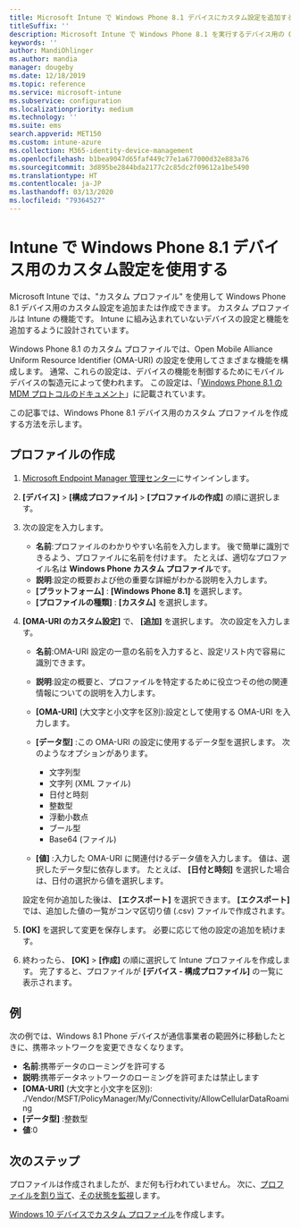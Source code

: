```yaml
---
title: Microsoft Intune で Windows Phone 8.1 デバイスにカスタム設定を追加する - Azure | Microsoft Docs
titleSuffix: ''
description: Microsoft Intune で Windows Phone 8.1 を実行するデバイス用の OMA-URI 設定を使用するためのカスタム プロファイルを追加または作成します。
keywords: ''
author: MandiOhlinger
ms.author: mandia
manager: dougeby
ms.date: 12/18/2019
ms.topic: reference
ms.service: microsoft-intune
ms.subservice: configuration
ms.localizationpriority: medium
ms.technology: ''
ms.suite: ems
search.appverid: MET150
ms.custom: intune-azure
ms.collection: M365-identity-device-management
ms.openlocfilehash: b1bea9047d65faf449c77e1a677000d32e883a76
ms.sourcegitcommit: 3d895be2844bda2177c2c85dc2f09612a1be5490
ms.translationtype: HT
ms.contentlocale: ja-JP
ms.lasthandoff: 03/13/2020
ms.locfileid: "79364527"
---
```

# <a name="use-custom-settings-for-windows-phone-81-devices-in-intune"></a>Intune で Windows Phone 8.1 デバイス用のカスタム設定を使用する

Microsoft Intune では、"カスタム プロファイル" を使用して Windows Phone 8.1 デバイス用のカスタム設定を追加または作成できます。 カスタム プロファイルは Intune の機能です。 Intune に組み込まれていないデバイスの設定と機能を追加するように設計されています。

Windows Phone 8.1 のカスタム プロファイルでは、Open Mobile Alliance Uniform Resource Identifier (OMA-URI) の設定を使用してさまざまな機能を構成します。 通常、これらの設定は、デバイスの機能を制御するためにモバイル デバイスの製造元によって使われます。 この設定は、「[Windows Phone 8.1 の MDM プロトコルのドキュメント](https://docs.microsoft.com/previous-versions/windows/it-pro/windows-phone/dn499787(v=technet.10))」に記載されています。

この記事では、Windows Phone 8.1 デバイス用のカスタム プロファイルを作成する方法を示します。 

## <a name="create-the-profile"></a>プロファイルの作成

1. [Microsoft Endpoint Manager 管理センター](https://go.microsoft.com/fwlink/?linkid=2109431)にサインインします。
2. **[デバイス]**  >  **[構成プロファイル]**  >  **[プロファイルの作成]** の順に選択します。
3. 次の設定を入力します。

    - **名前**:プロファイルのわかりやすい名前を入力します。 後で簡単に識別できるよう、プロファイルに名前を付けます。 たとえば、適切なプロファイル名は **Windows Phone カスタム プロファイル**です。
    - **説明**:設定の概要および他の重要な詳細がわかる説明を入力します。
    - **[プラットフォーム]** : **[Windows Phone 8.1]** を選択します。
    - **[プロファイルの種類]** : **[カスタム]** を選択します。

4. **[OMA-URI のカスタム設定]** で、 **[追加]** を選択します。 次の設定を入力します。

    - **名前**:OMA-URI 設定の一意の名前を入力すると、設定リスト内で容易に識別できます。
    - **説明**:設定の概要と、プロファイルを特定するために役立つその他の関連情報についての説明を入力します。
    - **[OMA-URI]** (大文字と小文字を区別):設定として使用する OMA-URI を入力します。
    - **[データ型]** :この OMA-URI の設定に使用するデータ型を選択します。 次のようなオプションがあります。

        - 文字列型
        - 文字列 (XML ファイル)
        - 日付と時刻
        - 整数型
        - 浮動小数点
        - ブール型
        - Base64 (ファイル)

    - **[値]** :入力した OMA-URI に関連付けるデータ値を入力します。 値は、選択したデータ型に依存します。 たとえば、 **[日付と時刻]** を選択した場合は、日付の選択から値を選択します。

    設定を何か追加した後は、 **[エクスポート]** を選択できます。 **[エクスポート]** では、追加した値の一覧がコンマ区切り値 (.csv) ファイルで作成されます。

5. **[OK]** を選択して変更を保存します。 必要に応じて他の設定の追加を続けます。
6. 終わったら、 **[OK]**  >  **[作成]** の順に選択して Intune プロファイルを作成します。 完了すると、プロファイルが **[デバイス - 構成プロファイル]** の一覧に表示されます。

## <a name="example"></a>例

次の例では、Windows 8.1 Phone デバイスが通信事業者の範囲外に移動したときに、携帯ネットワークを変更できなくなります。

- **名前**:携帯データのローミングを許可する
- **説明**:携帯データネットワークのローミングを許可または禁止します
- **[OMA-URI]** (大文字と小文字を区別): ./Vendor/MSFT/PolicyManager/My/Connectivity/AllowCellularDataRoaming
- **[データ型]** :整数型
- **値**:0

## <a name="next-steps"></a>次のステップ

プロファイルは作成されましたが、まだ何も行われていません。 次に、[プロファイルを割り当て](device-profile-assign.md)、[その状態を監視](device-profile-monitor.md)します。

[Windows 10 デバイスでカスタム プロファイル](custom-settings-windows-10.md)を作成します。
